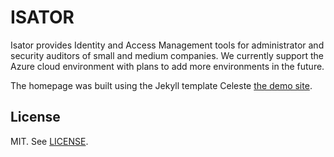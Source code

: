 # ISATOR

Isator provides Identity and Access Management tools for administrator and security auditors of small and medium companies. We currently support the Azure cloud environment with plans to add more environments in the future. 

The homepage was built using the Jekyll template Celeste [the demo site](https://nicoelayda.github.io/celeste).

## License

MIT. See [LICENSE](https://github.com/nicoelayda/celeste/blob/master/LICENSE).
